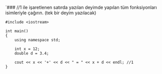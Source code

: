 `### //1 ile işaretlenen satırda yazılan deyimde yapılan tüm fonksiyonları isimleriyle çağırın. (tek bir deyim yazılacak)


```
#include <iostream>

int main()
{
	using namespace std;

	int x = 12;
	double d = 3.4;

	cout << x << '+' << d << " = " << x + d << endl; //1
}
```
